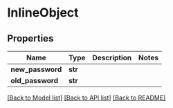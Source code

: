 # InlineObject

## Properties
Name | Type | Description | Notes
------------ | ------------- | ------------- | -------------
**new_password** | **str** |  | 
**old_password** | **str** |  | 

[[Back to Model list]](../README.md#documentation-for-models) [[Back to API list]](../README.md#documentation-for-api-endpoints) [[Back to README]](../README.md)


